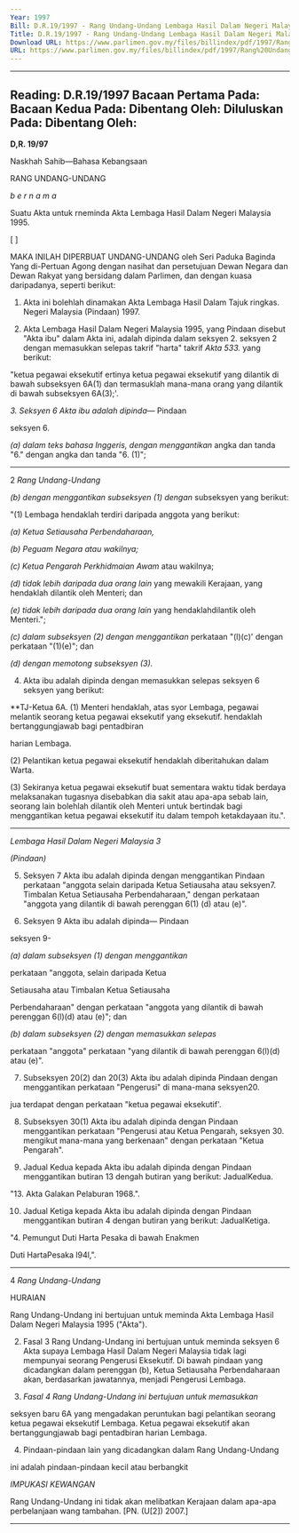 ```yaml
---
Year: 1997
Bill: D.R.19/1997 - Rang Undang-Undang Lembaga Hasil Dalam Negeri Malaysia 1995 (Lulus)
Title: D.R.19/1997 - Rang Undang-Undang Lembaga Hasil Dalam Negeri Malaysia 1995 (Lulus)
Download URL: https://www.parlimen.gov.my/files/billindex/pdf/1997/Rang%20Undang-Undang%20DR%2019.pdf
URL: https://www.parlimen.gov.my/files/billindex/pdf/1997/Rang%20Undang-Undang%20DR%2019.pdf
---
```

---
Reading:
D.R.19/1997
Bacaan Pertama Pada:
Bacaan Kedua Pada:
Dibentang Oleh:
Diluluskan Pada:
Dibentang Oleh:
---

**D,R. 19/97**

Naskhah Sahib—Bahasa Kebangsaan

RANG UNDANG-UNDANG

_b e r n a m a_

Suatu Akta untuk rneminda Akta Lembaga Hasil Dalam
Negeri Malaysia 1995.

[ ]

MAKA INILAH DIPERBUAT UNDANG-UNDANG
oleh Seri Paduka Baginda Yang di-Pertuan Agong dengan
nasihat dan persetujuan Dewan Negara dan Dewan Rakyat
yang bersidang dalam Parlimen, dan dengan kuasa
daripadanya, seperti berikut:

1. Akta ini bolehlah dinamakan Akta Lembaga Hasil Dalam Tajuk ringkas.
Negeri Malaysia (Pindaan) 1997.

2. Akta Lembaga Hasil Dalam Negeri Malaysia 1995, yang Pindaan
disebut "Akta ibu" dalam Akta ini, adalah dipinda dalam seksyen 2.
seksyen 2 dengan memasukkan selepas takrif "harta" takrif _Akta 533._
yang berikut:

"ketua pegawai eksekutif ertinya ketua pegawai
eksekutif yang dilantik di bawah subseksyen 6A(1) dan
termasuklah mana-mana orang yang dilantik di bawah
subseksyen 6A(3);'.

_3. Seksyen 6 Akta ibu adalah dipinda—_ Pindaan

seksyen 6.

_(a) dalam teks bahasa Inggeris, dengan menggantikan_
angka dan tanda "6." dengan angka dan tanda
"6. (1)";


-----

2 _Rang Undang-Undang_

_(b) dengan menggantikan subseksyen (1) dengan_
subseksyen yang berikut:

"(1) Lembaga hendaklah terdiri daripada
anggota yang berikut:

_(a) Ketua Setiausaha Perbendaharaan,_

_(b) Peguam Negara atau wakilnya;_

_(c) Ketua Pengarah Perkhidmaian Awam_
atau wakilnya;

_(d) tidak lebih daripada dua orang lain_
yang mewakili Kerajaan, yang
hendaklah dilantik oleh Menteri; dan

_(e) tidak lebih daripada dua orang lain_
yang hendaklahdilantik oleh Menteri.";

_(c) dalam subseksyen (2) dengan menggantikan_
perkataan "(l)(c)' dengan perkataan "(1)(e)"; dan

_(d) dengan memotong subseksyen (3)._

4. Akta ibu adalah dipinda dengan memasukkan selepas
seksyen 6 seksyen yang berikut:

**TJ-Ketua 6A. (1) Menteri hendaklah, atas syor Lembaga,
pegawai melantik seorang ketua pegawai eksekutif yang
eksekutif. hendaklah bertanggungjawab bagi pentadbiran

harian Lembaga.

(2) Pelantikan ketua pegawai eksekutif
hendaklah diberitahukan dalam Warta.

(3) Sekiranya ketua pegawai eksekutif buat
sementara waktu tidak berdaya melaksanakan
tugasnya disebabkan dia sakit atau apa-apa sebab
lain, seorang lain bolehlah dilantik oleh Menteri
untuk bertindak bagi menggantikan ketua pegawai
eksekutif itu dalam tempoh ketakdayaan itu.".


-----

_Lembaga Hasil Dalam Negeri Malaysia_ _3_

_(Pindaan)_

5. Seksyen 7 Akta ibu adalah dipinda dengan menggantikan Pindaan
perkataan "anggota selain daripada Ketua Setiausaha atau seksyen7.
Timbalan Ketua Setiausaha Perbendaharaan," dengan
perkataan "anggota yang dilantik di bawah perenggan 6(1) (d)
atau (e)".

6. Seksyen 9 Akta ibu adalah dipinda— Pindaan

seksyen 9-

_(a) dalam subseksyen (1) dengan menggantikan_

perkataan "anggota, selain daripada Ketua

Setiausaha atau Timbalan Ketua Setiausaha

Perbendaharaan" dengan perkataan "anggota yang
dilantik di bawah perenggan 6(l)(d) atau (e)"; dan

_(b) dalam subseksyen (2) dengan memasukkan selepas_

perkataan "anggota" perkataan "yang dilantik di
bawah perenggan 6(l)(d) atau (e)".

7. Subseksyen 20(2) dan 20(3) Akta ibu adalah dipinda Pindaan
dengan menggantikan perkataan "Pengerusi" di mana-mana seksyen20.

jua terdapat dengan perkataan "ketua pegawai eksekutif'.

8. Subseksyen 30(1) Akta ibu adalah dipinda dengan Pindaan
menggantikan perkataan "Pengerusi atau Ketua Pengarah, seksyen 30.
mengikut mana-mana yang berkenaan" dengan perkataan
"Ketua Pengarah".

9. Jadual Kedua kepada Akta ibu adalah dipinda dengan Pindaan
menggantikan butiran 13 dengah butiran yang berikut: JadualKedua.

"13. Akta Galakan Pelaburan 1968.".

10. Jadual Ketiga kepada Akta ibu adalah dipinda dengan Pindaan
menggantikan butiran 4 dengan butiran yang berikut: JadualKetiga.

"4. Pemungut Duti Harta Pesaka di bawah Enakmen

Duti HartaPesaka l94l,".


-----

4 _Rang Undang-Undang_

HURAIAN

Rang Undang-Undang ini bertujuan untuk meminda Akta Lembaga Hasil
Dalam Negeri Malaysia 1995 ("Akta").

2. Fasal 3 Rang Undang-Undang ini bertujuan untuk meminda
seksyen 6 Akta supaya Lembaga Hasil Dalam Negeri Malaysia tidak lagi
mempunyai seorang Pengerusi Eksekutif. Di bawah pindaan yang
dicadangkan dalam perenggan (b), Ketua Setiausaha Perbendaharaan
akan, berdasarkan jawatannya, menjadi Pengerusi Lembaga.

3. _Fasal 4 Rang Undang-Undang ini bertujuan untuk memasukkan_

seksyen baru 6A yang mengadakan peruntukan bagi pelantikan seorang
ketua pegawai eksekutif Lembaga. Ketua pegawai eksekutif akan
bertanggungjawab bagi pentadbiran harian Lembaga.

4. Pindaan-pindaan lain yang dicadangkan dalam Rang Undang-Undang

ini adalah pindaan-pindaan kecil atau berbangkit

_IMPUKASI_ _KEWANGAN_

Rang Undang-Undang ini tidak akan melibatkan Kerajaan dalam apa-apa
perbelanjaan wang tambahan. [PN. (U[2]) 2007.]


-----

